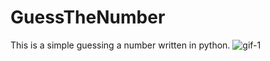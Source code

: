 # GuessTheNumber
This is a simple guessing a number written in python.
![gif-1](https://user-images.githubusercontent.com/84345598/122875319-b9537c00-d351-11eb-9578-e7669c89249c.gif)
